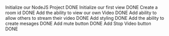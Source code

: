 Initialize our NodeJS Project DONE
Initialize our first view DONE
Create a room id DONE
Add the ability to view our own Video DONE
Add ability to allow others to stream their video DONE
Add styling DONE
Add the ability to create mesages DONE
Add mute button DONE
Add Stop Video button DONE